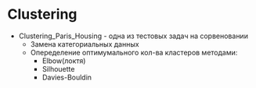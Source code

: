 # Clustering
- Clustering_Paris_Housing - одна из тестовых задач на сорвеновании
  - Замена категориальных данных
  - Опеределение оптимумального кол-ва кластеров методами:
    - Elbow(локтя)
	- Silhouette 
	- Davies-Bouldin


  
